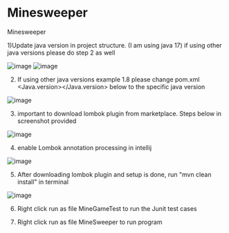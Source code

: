 # Minesweeper
Minesweeper

1)Update java version in project structure. (I am using java 17)   if using other java versions please do step 2 as well

![image](https://github.com/user-attachments/assets/251e511e-a453-4a67-bd3e-708f25c03954)
![image](https://github.com/user-attachments/assets/a9879871-cf01-44da-8971-308bc98467b8)


2) If using other java versions example 1.8 please change pom.xml <Java.version></Java.version> below to the specific java version

![image](https://github.com/user-attachments/assets/e29f7a8e-30b8-4e01-9285-6291b9a5cba2)

3) important to download lombok plugin from marketplace. Steps below in screenshot provided

![image](https://github.com/user-attachments/assets/bcb27e33-7503-4927-b7fa-f72d526394aa)


4) enable Lombok annotation processing in intellij

 ![image](https://github.com/user-attachments/assets/5396489e-8301-4847-a29a-9b5bf374db87)


5) After downloading lombok plugin and setup is done, run "mvn clean install" in terminal
   
![image](https://github.com/user-attachments/assets/b7beb25a-90f7-4737-9f30-13af59e8a966)


6) Right click run as file MineGameTest to run the Junit test cases

7) Right click run as file MineSweeper to run program
